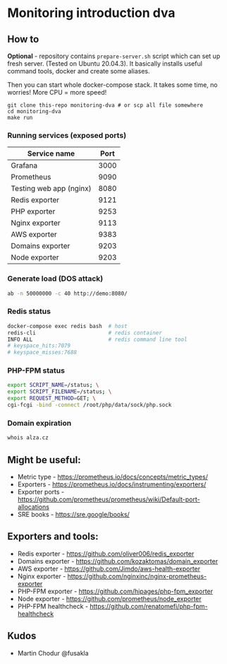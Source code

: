 # Monitoring introduction dva

## How to

**Optional** - repository contains `prepare-server.sh` script which can set up fresh server. (Tested on Ubuntu 20.04.3).
It basically installs useful command tools, docker and create some aliases.

Then you can start whole docker-compose stack. It takes some time, no worries! More CPU = more speed!

```
git clone this-repo monitoring-dva # or scp all file somewhere
cd monitoring-dva
make run
```

### Running services (exposed ports)

| Service name            | Port |
|-------------------------|------|
| Grafana                 | 3000 |
| Prometheus              | 9090 |
| Testing web app (nginx) | 8080 |
| Redis exporter          | 9121 |
| PHP exporter            | 9253 |
| Nginx exporter          | 9113 |
| AWS exporter            | 9383 |
| Domains exporter        | 9203 |
| Node exporter           | 9203 |

### Generate load (DOS attack)
```bash
ab -n 50000000 -c 40 http://demo:8080/
````

### Redis status

```bash
docker-compose exec redis bash  # host
redis-cli                       # redis container
INFO ALL                        # redis command line tool
# keyspace_hits:7079
# keyspace_misses:7688
```

### PHP-FPM status

```bash
export SCRIPT_NAME=/status; \
export SCRIPT_FILENAME=/status; \
export REQUEST_METHOD=GET; \
cgi-fcgi -bind -connect /root/php/data/sock/php.sock
```

### Domain expiration
```bash
whois alza.cz
```

## Might be useful:

- Metric type - https://prometheus.io/docs/concepts/metric_types/
- Exporters - https://prometheus.io/docs/instrumenting/exporters/
- Exporter ports - https://github.com/prometheus/prometheus/wiki/Default-port-allocations
- SRE books - https://sre.google/books/

## Exporters and tools:

- Redis exporter - https://github.com/oliver006/redis_exporter
- Domains exporter - https://github.com/kozaktomas/domain_exporter
- AWS exporter - https://github.com/Jimdo/aws-health-exporter
- Nginx exporter - https://github.com/nginxinc/nginx-prometheus-exporter
- PHP-FPM exporter - https://github.com/hipages/php-fpm_exporter
- Node exporter - https://github.com/prometheus/node_exporter
- PHP-FPM healthcheck - https://github.com/renatomefi/php-fpm-healthcheck

## Kudos

- Martin Chodur @fusakla
